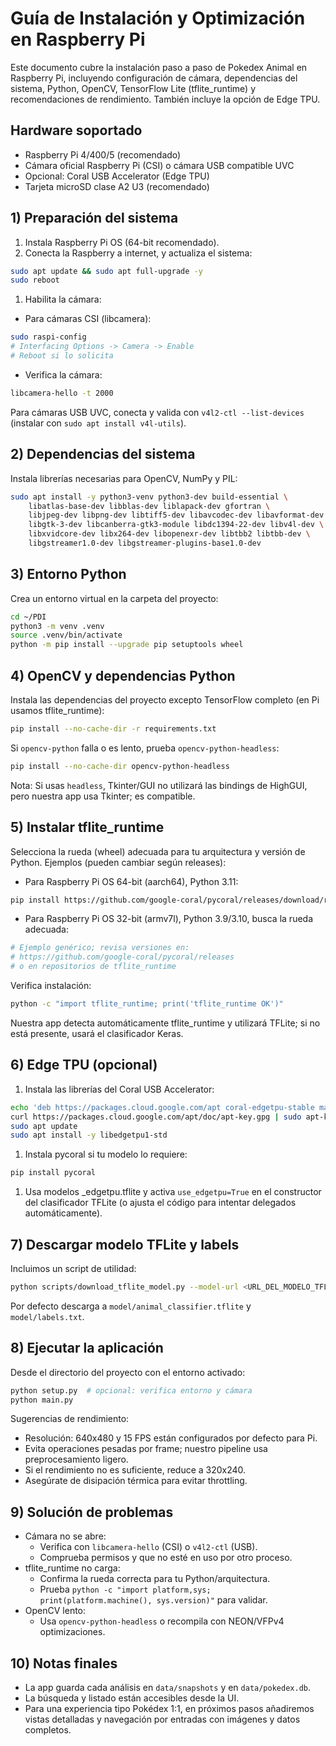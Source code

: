 # Guía de Instalación y Optimización en Raspberry Pi

Este documento cubre la instalación paso a paso de Pokedex Animal en Raspberry Pi, incluyendo configuración de cámara, dependencias del sistema, Python, OpenCV, TensorFlow Lite (tflite_runtime) y recomendaciones de rendimiento. También incluye la opción de Edge TPU.

## Hardware soportado

- Raspberry Pi 4/400/5 (recomendado)
- Cámara oficial Raspberry Pi (CSI) o cámara USB compatible UVC
- Opcional: Coral USB Accelerator (Edge TPU)
- Tarjeta microSD clase A2 U3 (recomendado)

## 1) Preparación del sistema

1. Instala Raspberry Pi OS (64-bit recomendado).
2. Conecta la Raspberry a internet, y actualiza el sistema:

```bash
sudo apt update && sudo apt full-upgrade -y
sudo reboot
```

1. Habilita la cámara:

- Para cámaras CSI (libcamera):

```bash
sudo raspi-config
# Interfacing Options -> Camera -> Enable
# Reboot si lo solicita
```

- Verifica la cámara:

```bash
libcamera-hello -t 2000
```

Para cámaras USB UVC, conecta y valida con `v4l2-ctl --list-devices` (instalar con `sudo apt install v4l-utils`).

## 2) Dependencias del sistema

Instala librerías necesarias para OpenCV, NumPy y PIL:

```bash
sudo apt install -y python3-venv python3-dev build-essential \
    libatlas-base-dev libblas-dev liblapack-dev gfortran \
    libjpeg-dev libpng-dev libtiff5-dev libavcodec-dev libavformat-dev libswscale-dev \
    libgtk-3-dev libcanberra-gtk3-module libdc1394-22-dev libv4l-dev \
    libxvidcore-dev libx264-dev libopenexr-dev libtbb2 libtbb-dev \
    libgstreamer1.0-dev libgstreamer-plugins-base1.0-dev
```

## 3) Entorno Python

Crea un entorno virtual en la carpeta del proyecto:

```bash
cd ~/PDI
python3 -m venv .venv
source .venv/bin/activate
python -m pip install --upgrade pip setuptools wheel
```

## 4) OpenCV y dependencias Python

Instala las dependencias del proyecto excepto TensorFlow completo (en Pi usamos tflite_runtime):

```bash
pip install --no-cache-dir -r requirements.txt
```

Si `opencv-python` falla o es lento, prueba `opencv-python-headless`:

```bash
pip install --no-cache-dir opencv-python-headless
```

Nota: Si usas `headless`, Tkinter/GUI no utilizará las bindings de HighGUI, pero nuestra app usa Tkinter; es compatible.

## 5) Instalar tflite_runtime

Selecciona la rueda (wheel) adecuada para tu arquitectura y versión de Python. Ejemplos (pueden cambiar según releases):

- Para Raspberry Pi OS 64-bit (aarch64), Python 3.11:

```bash
pip install https://github.com/google-coral/pycoral/releases/download/release-fp/tflite_runtime-2.14.0-cp311-cp311-linux_aarch64.whl
```

- Para Raspberry Pi OS 32-bit (armv7l), Python 3.9/3.10, busca la rueda adecuada:

```bash
# Ejemplo genérico; revisa versiones en:
# https://github.com/google-coral/pycoral/releases
# o en repositorios de tflite_runtime
```

Verifica instalación:

```bash
python -c "import tflite_runtime; print('tflite_runtime OK')"
```

Nuestra app detecta automáticamente tflite_runtime y utilizará TFLite; si no está presente, usará el clasificador Keras.

## 6) Edge TPU (opcional)

1. Instala las librerías del Coral USB Accelerator:

```bash
echo 'deb https://packages.cloud.google.com/apt coral-edgetpu-stable main' | sudo tee /etc/apt/sources.list.d/coral-edgetpu.list
curl https://packages.cloud.google.com/apt/doc/apt-key.gpg | sudo apt-key add -
sudo apt update
sudo apt install -y libedgetpu1-std
```

1. Instala pycoral si tu modelo lo requiere:

```bash
pip install pycoral
```

1. Usa modelos _edgetpu.tflite y activa `use_edgetpu=True` en el constructor del clasificador TFLite (o ajusta el código para intentar delegados automáticamente).

## 7) Descargar modelo TFLite y labels

Incluimos un script de utilidad:

```bash
python scripts/download_tflite_model.py --model-url <URL_DEL_MODELO_TFLITE> --labels-url <URL_DE_LABELS>
```
Por defecto descarga a `model/animal_classifier.tflite` y `model/labels.txt`.


## 8) Ejecutar la aplicación

Desde el directorio del proyecto con el entorno activado:

```bash
python setup.py  # opcional: verifica entorno y cámara
python main.py
```

Sugerencias de rendimiento:

- Resolución: 640x480 y 15 FPS están configurados por defecto para Pi.
- Evita operaciones pesadas por frame; nuestro pipeline usa preprocesamiento ligero.
- Si el rendimiento no es suficiente, reduce a 320x240.
- Asegúrate de disipación térmica para evitar throttling.

## 9) Solución de problemas

- Cámara no se abre:
  - Verifica con `libcamera-hello` (CSI) o `v4l2-ctl` (USB).
  - Comprueba permisos y que no esté en uso por otro proceso.
- tflite_runtime no carga:
  - Confirma la rueda correcta para tu Python/arquitectura.
  - Prueba `python -c "import platform,sys; print(platform.machine(), sys.version)"` para validar.
- OpenCV lento:
  - Usa `opencv-python-headless` o recompila con NEON/VFPv4 optimizaciones.

## 10) Notas finales

- La app guarda cada análisis en `data/snapshots` y en `data/pokedex.db`.
- La búsqueda y listado están accesibles desde la UI.
- Para una experiencia tipo Pokédex 1:1, en próximos pasos añadiremos vistas detalladas y navegación por entradas con imágenes y datos completos.
